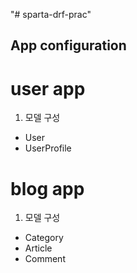 "# sparta-drf-prac" 


## App configuration

# user app

1. 모델 구성
- User
- UserProfile


# blog app

1. 모델 구성
- Category
- Article
- Comment
